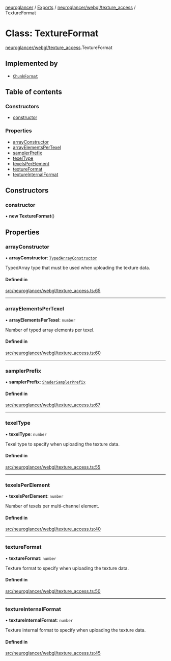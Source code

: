 [neuroglancer](../README.md) / [Exports](../modules.md) / [neuroglancer/webgl/texture\_access](../modules/neuroglancer_webgl_texture_access.md) / TextureFormat

# Class: TextureFormat

[neuroglancer/webgl/texture_access](../modules/neuroglancer_webgl_texture_access.md).TextureFormat

## Implemented by

- [`ChunkFormat`](neuroglancer_sliceview_uncompressed_chunk_format.ChunkFormat.md)

## Table of contents

### Constructors

- [constructor](neuroglancer_webgl_texture_access.TextureFormat.md#constructor)

### Properties

- [arrayConstructor](neuroglancer_webgl_texture_access.TextureFormat.md#arrayconstructor)
- [arrayElementsPerTexel](neuroglancer_webgl_texture_access.TextureFormat.md#arrayelementspertexel)
- [samplerPrefix](neuroglancer_webgl_texture_access.TextureFormat.md#samplerprefix)
- [texelType](neuroglancer_webgl_texture_access.TextureFormat.md#texeltype)
- [texelsPerElement](neuroglancer_webgl_texture_access.TextureFormat.md#texelsperelement)
- [textureFormat](neuroglancer_webgl_texture_access.TextureFormat.md#textureformat)
- [textureInternalFormat](neuroglancer_webgl_texture_access.TextureFormat.md#textureinternalformat)

## Constructors

### constructor

• **new TextureFormat**()

## Properties

### arrayConstructor

• **arrayConstructor**: [`TypedArrayConstructor`](../modules/neuroglancer_util_array.md#typedarrayconstructor)

TypedArray type that must be used when uploading the texture data.

#### Defined in

[src/neuroglancer/webgl/texture_access.ts:65](https://github.com/ActiveBrainAtlas2/neuroglancer/blob/91617476/src/neuroglancer/webgl/texture_access.ts#L65)

___

### arrayElementsPerTexel

• **arrayElementsPerTexel**: `number`

Number of typed array elements per texel.

#### Defined in

[src/neuroglancer/webgl/texture_access.ts:60](https://github.com/ActiveBrainAtlas2/neuroglancer/blob/91617476/src/neuroglancer/webgl/texture_access.ts#L60)

___

### samplerPrefix

• **samplerPrefix**: [`ShaderSamplerPrefix`](../modules/neuroglancer_webgl_shader.md#shadersamplerprefix)

#### Defined in

[src/neuroglancer/webgl/texture_access.ts:67](https://github.com/ActiveBrainAtlas2/neuroglancer/blob/91617476/src/neuroglancer/webgl/texture_access.ts#L67)

___

### texelType

• **texelType**: `number`

Texel type to specify when uploading the texture data.

#### Defined in

[src/neuroglancer/webgl/texture_access.ts:55](https://github.com/ActiveBrainAtlas2/neuroglancer/blob/91617476/src/neuroglancer/webgl/texture_access.ts#L55)

___

### texelsPerElement

• **texelsPerElement**: `number`

Number of texels per multi-channel element.

#### Defined in

[src/neuroglancer/webgl/texture_access.ts:40](https://github.com/ActiveBrainAtlas2/neuroglancer/blob/91617476/src/neuroglancer/webgl/texture_access.ts#L40)

___

### textureFormat

• **textureFormat**: `number`

Texture format to specify when uploading the texture data.

#### Defined in

[src/neuroglancer/webgl/texture_access.ts:50](https://github.com/ActiveBrainAtlas2/neuroglancer/blob/91617476/src/neuroglancer/webgl/texture_access.ts#L50)

___

### textureInternalFormat

• **textureInternalFormat**: `number`

Texture internal format to specify when uploading the texture data.

#### Defined in

[src/neuroglancer/webgl/texture_access.ts:45](https://github.com/ActiveBrainAtlas2/neuroglancer/blob/91617476/src/neuroglancer/webgl/texture_access.ts#L45)

